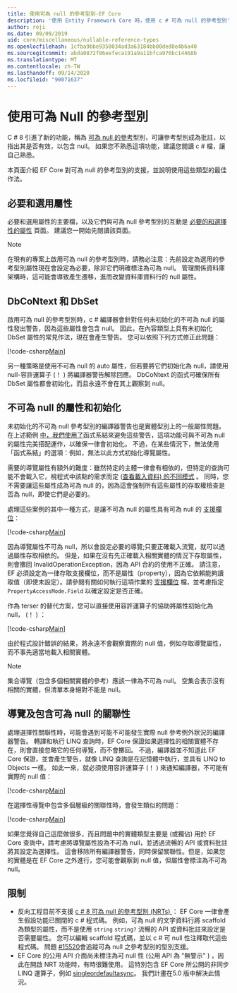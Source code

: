 ```yaml
---
title: 使用可為 null 的參考型別-EF Core
description: '使用 Entity Framework Core 時，使用 c # 可為 null 的參考型別'
author: roji
ms.date: 09/09/2019
uid: core/miscellaneous/nullable-reference-types
ms.openlocfilehash: 1cfba9bbe9350034ad3a63184bb00ded8e4b6a40
ms.sourcegitcommit: abda0872f86eefeca191a9a11bfca976bc14468b
ms.translationtype: MT
ms.contentlocale: zh-TW
ms.lasthandoff: 09/14/2020
ms.locfileid: "90071637"
---
```

# <a name="working-with-nullable-reference-types"></a>使用可為 Null 的參考型別

C # 8 引進了新的功能，稱為 [可為 null 的參考](/dotnet/csharp/tutorials/nullable-reference-types)型別，可讓參考型別成為批註，以指出其是否有效，以包含 null。 如果您不熟悉這項功能，建議您閱讀 c # 檔，讓自己熟悉。

本頁面介紹 EF Core 對可為 null 的參考型別的支援，並說明使用這些類型的最佳作法。

## <a name="required-and-optional-properties"></a>必要和選用屬性

必要和選用屬性的主要檔，以及它們與可為 null 參考型別的互動是 [必要的和選擇性的屬性](xref:core/modeling/entity-properties#required-and-optional-properties) 頁面。 建議您一開始先閱讀該頁面。

> [!NOTE]
> 在現有的專案上啟用可為 null 的參考型別時，請務必注意：先前設定為選用的參考型別屬性現在會設定為必要，除非它們明確標注為可為 null。 管理關係資料庫架構時，這可能會導致產生遷移，進而改變資料庫資料行的 null 屬性。

## <a name="dbcontext-and-dbset"></a>DbCoNtext 和 DbSet

啟用可為 null 的參考型別時，c # 編譯器會針對任何未初始化的不可為 null 的屬性發出警告，因為這些屬性會包含 null。 因此，在內容類型上具有未初始化 DbSet 屬性的常見作法，現在會產生警告。 您可以依照下列方式修正此問題：

[!code-csharp[Main](../../../samples/core/Miscellaneous/NullableReferenceTypes/NullableReferenceTypesContext.cs?name=Context&highlight=3-4)]

另一種策略是使用不可為 null 的 auto 屬性，但若要將它們初始化為 null，請使用 null-容許運算子 (！ ) 將編譯器警告解除回應。 DbCoNtext 的函式可確保所有 DbSet 屬性都會初始化，而且永遠不會在其上觀察到 null。

## <a name="non-nullable-properties-and-initialization"></a>不可為 null 的屬性和初始化

未初始化的不可為 null 參考型別的編譯器警告也是實體型別上的一般屬性問題。 在上述範例 [中，我們使用了](xref:core/modeling/constructors)函式系結來避免這些警告，這項功能可與不可為 null 的屬性完美搭配運作，以確保一律會初始化。 不過，在某些情況下，無法使用「函式系結」的選項：例如，無法以此方式初始化導覽屬性。

需要的導覽屬性有額外的難度：雖然特定的主體一律會有相依的，但特定的查詢可能不會載入它，視程式中該點的需求而定 ([查看載入資料) 的不同模式](xref:core/querying/related-data) 。 同時，您不需要讓這些屬性成為可為 null 的，因為這會強制所有這些屬性的存取權檢查是否為 null，即使它們是必要的。

處理這些案例的其中一種方式，是讓不可為 null 的屬性具有可為 null 的 [支援欄位](xref:core/modeling/backing-field)：

[!code-csharp[Main](../../../samples/core/Miscellaneous/NullableReferenceTypes/Order.cs?range=10-17)]

因為導覽屬性不可為 null，所以會設定必要的導覽;只要正確載入流覽，就可以透過屬性存取相依的。 但是，如果在沒有先正確載入相關實體的情況下存取屬性，則會擲回 InvalidOperationException，因為 API 合約的使用不正確。 請注意，EF 必須設定為一律存取支援欄位，而不是屬性（property），因為它依賴能夠讀取值（即使未設定）。請參閱有關如何執行這項作業的 [支援欄位](xref:core/modeling/backing-field) 檔，並考慮指定 `PropertyAccessMode.Field` 以確定設定是否正確。

作為 terser 的替代方案，您可以直接使用容許運算子的協助將屬性初始化為 null， (！ ) ：

[!code-csharp[Main](../../../samples/core/Miscellaneous/NullableReferenceTypes/Order.cs?range=19)]

由於程式設計錯誤的結果，將永遠不會觀察實際的 null 值，例如存取導覽屬性，而不事先適當地載入相關實體。

> [!NOTE]
> 集合導覽（包含多個相關實體的參考）應該一律為不可為 null。 空集合表示沒有相關的實體，但清單本身絕對不能是 null。

## <a name="navigating-and-including-nullable-relationships"></a>導覽及包含可為 null 的關聯性

處理選擇性關聯性時，可能會遇到可能不可能發生實際 null 參考例外狀況的編譯器警告。 轉譯和執行 LINQ 查詢時，EF Core 保證如果選擇性的相關實體不存在，則會直接忽略它的任何導覽，而不會擲回。 不過，編譯器並不知道此 EF Core 保證，並會產生警告，就像 LINQ 查詢是在記憶體中執行，並具有 LINQ to Objects 一樣。 如此一來，就必須使用容許運算子 (！ ) 來通知編譯器，不可能有實際的 null 值：

[!code-csharp[Main](../../../samples/core/Miscellaneous/NullableReferenceTypes/Program.cs?range=46)]

在選擇性導覽中包含多個層級的關聯性時，會發生類似的問題：

[!code-csharp[Main](../../../samples/core/Miscellaneous/NullableReferenceTypes/Program.cs?range=36-39&highlight=2)]

如果您覺得自己這麼做很多，而且問題中的實體類型主要是 (或獨佔) 用於 EF Core 查詢中，請考慮將導覽屬性設為不可為 null，並透過流暢的 API 或資料批註將其設定為選擇性。 這會移除所有編譯器警告，同時保留關聯性。但是，如果您的實體是在 EF Core 之外進行，您可能會觀察到 null 值，但屬性會標注為不可為 null。

## <a name="limitations"></a>限制

* 反向工程目前不支援 [c # 8 可為 null 的參考型別 (NRTs) ](/dotnet/csharp/tutorials/nullable-reference-types)： EF Core 一律會產生假設功能已關閉的 c # 程式碼。 例如，可為 null 的文字資料行將 scaffold 為類型的屬性，而不是使用 `string` `string?` 流暢的 API 或資料批註來設定是否需要屬性。 您可以編輯 scaffold 程式碼，並以 c # 可 null 性注釋取代這些程式碼。 問題 [#15520](https://github.com/aspnet/EntityFrameworkCore/issues/15520)會追蹤可為 null 之參考型別的型別支援。
* EF Core 的公用 API 介面尚未標注為可 null 性 (公用 API 為 "無警示" ) ，因此在開啟 NRT 功能時，有時很難使用。 這特別包含 EF Core 所公開的非同步 LINQ 運算子，例如 [singleordefaultasync](/dotnet/api/microsoft.entityframeworkcore.entityframeworkqueryableextensions.firstordefaultasync#Microsoft_EntityFrameworkCore_EntityFrameworkQueryableExtensions_FirstOrDefaultAsync__1_System_Linq_IQueryable___0__System_Linq_Expressions_Expression_System_Func___0_System_Boolean___System_Threading_CancellationToken_)。 我們計畫在5.0 版中解決此情況。
